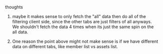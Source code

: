 thoughts

1. maybe it makes sense to only fetch the "all" data then do all of the filtering client side, since the other tabs are just filters of all anyways. We shouldn't fetch the data 4 times when its just the same spin on the all data.

2. One reason the point above might not make sense is if we have different data on different tabs, like member list vs assets list.
